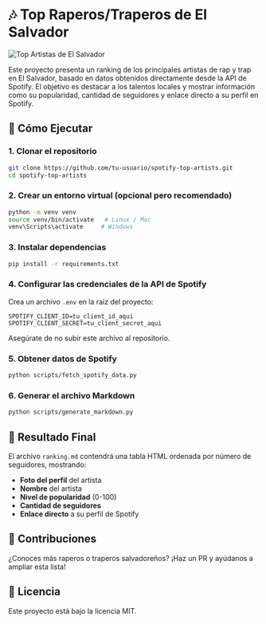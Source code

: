 # 🎶 Top Raperos/Traperos de El Salvador

![Top Artistas de El Salvador](top-artistas.png)

Este proyecto presenta un ranking de los principales artistas de rap y trap en El Salvador, basado en datos obtenidos directamente desde la API de Spotify. El objetivo es destacar a los talentos locales y mostrar información como su popularidad, cantidad de seguidores y enlace directo a su perfil en Spotify.


## 🚀 Cómo Ejecutar

### 1. Clonar el repositorio
```bash
git clone https://github.com/tu-usuario/spotify-top-artists.git
cd spotify-top-artists
```

### 2. Crear un entorno virtual (opcional pero recomendado)
```bash
python -m venv venv
source venv/bin/activate   # Linux / Mac
venv\Scripts\activate     # Windows
```

### 3. Instalar dependencias
```bash
pip install -r requirements.txt
```

### 4. Configurar las credenciales de la API de Spotify
Crea un archivo `.env` en la raíz del proyecto:
```env
SPOTIFY_CLIENT_ID=tu_client_id_aqui
SPOTIFY_CLIENT_SECRET=tu_client_secret_aqui
```
Asegúrate de no subir este archivo al repositorio.

### 5. Obtener datos de Spotify
```bash
python scripts/fetch_spotify_data.py
```

### 6. Generar el archivo Markdown
```bash
python scripts/generate_markdown.py
```

## 📄 Resultado Final
El archivo `ranking.md` contendrá una tabla HTML ordenada por número de seguidores, mostrando:

- **Foto del perfil** del artista
- **Nombre** del artista
- **Nivel de popularidad** (0-100)
- **Cantidad de seguidores**
- **Enlace directo** a su perfil de Spotify

## 📝 Contribuciones
¿Conoces más raperos o traperos salvadoreños? ¡Haz un PR y ayúdanos a ampliar esta lista!

## 📄 Licencia
Este proyecto está bajo la licencia MIT.

